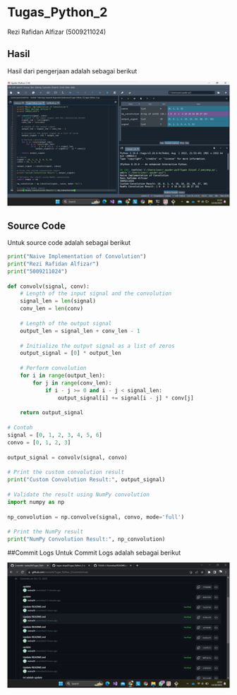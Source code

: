 # Tugas_Python_2

Rezi Rafidan Alfizar (5009211024)

## Hasil

Hasil dari pengerjaan adalah sebagai berikut

![image](Tugas_Python_2.png)


## Source Code

Untuk source code adalah sebagai berikut
```py
print("Naive Implementation of Convolution")
print("Rezi Rafidan Alfizar")
print("5009211024")

def convolv(signal, conv):
    # Length of the input signal and the convolution
    signal_len = len(signal)
    conv_len = len(conv)

    # Length of the output signal
    output_len = signal_len + conv_len - 1

    # Initialize the output signal as a list of zeros
    output_signal = [0] * output_len

    # Perform convolution
    for i in range(output_len):
        for j in range(conv_len):
            if i - j >= 0 and i - j < signal_len:
                output_signal[i] += signal[i - j] * conv[j]

    return output_signal

# Contoh
signal = [0, 1, 2, 3, 4, 5, 6]
convo = [0, 1, 2, 3]

output_signal = convolv(signal, convo)

# Print the custom convolution result
print("Custom Convolution Result:", output_signal)

# Validate the result using NumPy convolution
import numpy as np

np_convolution = np.convolve(signal, convo, mode='full')

# Print the NumPy result
print("NumPy Convolution Result:", np_convolution)
```

##Commit Logs
Untuk Commit Logs adalah sebagai berikut

![image](Commit_Logs.png)
